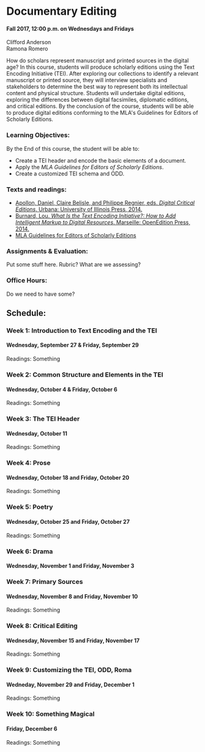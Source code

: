 # Documentary Editing    
#### Fall 2017, 12:00 p.m. on Wednesdays and Fridays
Clifford Anderson   
Ramona Romero

How do scholars represent manuscript and printed sources in the digital age? In this course, students will produce scholarly editions using the Text Encoding Initiative (TEI). After exploring our collections to identify a relevant manuscript or printed source, they will interview specialists and stakeholders to determine the best way to represent both its intellectual content and physical structure. Students will undertake digital editions, exploring the differences between digital facsimiles, diplomatic editions, and critical editions. By the conclusion of the course, students will be able to produce digital editions conforming to the MLA's Guidelines for Editors of Scholarly Editions. 

### Learning Objectives:

By the End of this course, the student will be able to:
* Create a TEI header and encode the basic elements of a document.
* Apply the *MLA Guidelines for Editors of Scholarly Editions*. 
* Create a customized TEI schema and ODD.

### Texts and readings:

* [Apollon, Daniel, Claire Belisle, and Philippe Regnier, eds. *Digital Critical Editions*. Urbana: University of Illinois Press, 2014.](http://discoverlibrary.vanderbilt.edu/VANDERBILT:Blended:vanunicorn4723167)   
* [Burnard, Lou. *What Is the Text Encoding Initiative?: How to Add Intelligent Markup to Digital Resources*. Marseille: OpenEdition Press, 2014.](http://books.openedition.org/oep/426)  
* [MLA Guidelines for Editors of Scholarly Editions](https://www.mla.org/Resources/Research/Surveys-Reports-and-Other-Documents/Publishing-and-Scholarship/Reports-from-the-MLA-Committee-on-Scholarly-Editions/Guidelines-for-Editors-of-Scholarly-Editions)   

### Assignments & Evaluation:

Put some stuff here. Rubric? What are we assessing?

### Office Hours:
Do we need to have some?

## Schedule:

### Week 1:  Introduction to Text Encoding and the TEI
#### Wednesday, September 27 & Friday, September 29

Readings: Something

### Week 2:  Common Structure and Elements in the TEI
#### Wednesday, October 4 & Friday, October 6

Readings: Something

### Week 3:  The TEI Header
#### Wednesday, October 11

Readings:  Something

### Week 4:  Prose
#### Wednesday, October 18 and Friday, October 20

Readings:  Something

### Week 5:  Poetry
#### Wednesday, October 25 and Friday, October 27

Readings:  Something

### Week 6:  Drama
#### Wednesday, November 1 and Friday, November 3

### Week 7:  Primary Sources
#### Wednesday, November 8 and Friday, November 10

Readings:  Something

### Week 8:  Critical Editing
#### Wednesday, November 15 and Friday, November 17

Readings:  Something

### Week 9:  Customizing the TEI, ODD, Roma
#### Wedneday, November 29 and Friday, December 1

Readings:  Something

### Week 10:  Something Magical
#### Friday, December 6

Readings:  Something

